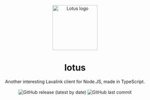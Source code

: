 <div align="center">
	<img width="144" src="https://raw.githubusercontent.com/kajise/lotus/assets/kalpalata.png" alt="Lotus logo">
	<br/>
    <h1>lotus</h1> 
	Another interesting Lavalink client for Node.JS, made in TypeScript.
	<br/><br/>
    <img alt="GitHub release (latest by date)" src="https://img.shields.io/github/v/release/kajise/lotus?logo=typescript&style=for-the-badge">
    <img alt="GitHub last commit" src="https://img.shields.io/github/last-commit/kajise/lotus?style=for-the-badge">
</div>

